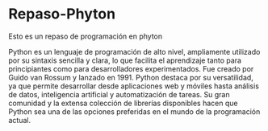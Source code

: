 # Repaso-Phyton
Esto es un repaso de programación en phyton

Python es un lenguaje de programación de alto nivel, ampliamente utilizado por su sintaxis sencilla y clara, lo que facilita el aprendizaje tanto para principiantes como para desarrolladores experimentados. Fue creado por Guido van Rossum y lanzado en 1991. Python destaca por su versatilidad, ya que permite desarrollar desde aplicaciones web y móviles hasta análisis de datos, inteligencia artificial y automatización de tareas. Su gran comunidad y la extensa colección de librerías disponibles hacen que Python sea una de las opciones preferidas en el mundo de la programación actual.
